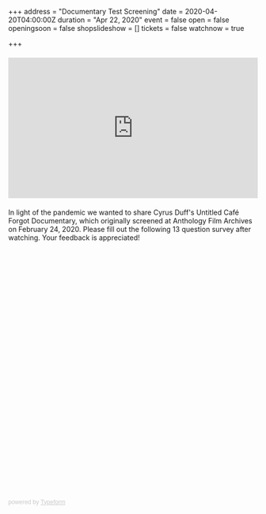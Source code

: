 +++
address = "Documentary Test Screening"
date = 2020-04-20T04:00:00Z
duration = "Apr 22, 2020"
event = false
open = false
openingsoon = false
shopslideshow = []
tickets = false
watchnow = true

+++
<div style='padding:56.25% 0 0 0;position:relative;margin:20px 0;'><iframe src='https://player.vimeo.com/video/393326174' style='position:absolute;top:0;left:0;width:100%;height:100%;' frameborder='0' allow='autoplay; fullscreen' allowfullscreen></iframe></div><script src='https://player.vimeo.com/api/player.js'></script>

In light of the pandemic we wanted to share Cyrus Duff's Untitled Café Forgot Documentary, which originally screened at Anthology Film Archives on February 24, 2020. Please fill out the following 13 question survey after watching. Your feedback is appreciated!

<div class='typeform-widget' data-url='https://lucyweisner.typeform.com/to/LI0xku' style='width: 100%; height: 500px;'></div> <script> (function() { var qs,js,q,s,d=document, gi=d.getElementById, ce=d.createElement, gt=d.getElementsByTagName, id='typef_orm', b='https://embed.typeform.com/'; if(!gi.call(d,id)) { js=ce.call(d,'script'); js.id=id; js.src=b+'embed.js'; q=gt.call(d,'script')\[0\]; q.parentNode.insertBefore(js,q) } })() </script> <div style='font-family: Sans-Serif;font-size: 12px;color: #999;opacity: 0.5; padding-top: 5px;'> powered by <a href='https://admin.typeform.com/signup?utm_campaign=LI0xku&utm_source=typeform.com-01DGK447BQNSHF7BPM7D2PEJJ8-essentials&utm_medium=typeform&utm_content=typeform-embedded-poweredbytypeform&utm_term=EN' style='color: #999' target='_blank'>Typeform</a> </div>